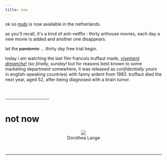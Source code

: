 ```yaml
---
title: now
---
```

ok so [mubi](https://mubi.com/showing) is now available in the netherlands.

as you'll recall, it's a kind of anti-netflix : thirty arthouse movies, each day a new movie is added and another one disappears.

let the ~~pandemic~~ ... thirty day free trial begin.

today i am watching the last film francois truffaut made, [*vivement dimanche!*](https://mubi.com/films/confidentially-yours/ratings/19480951) (so *finally, sunday!* but for reasons best known to some marketing department somewhere, it was released as *confidentially yours* in english-speaking countries) with fanny ardent from 1983. truffaut died the next year, aged 52, after being diagnosed with a brain tumor. 

<p>
  &nbsp;
</p>
----------------------

# not now

<center><img src="http://johannesk.com.s3.amazonaws.com/2020/img/Dorothea-Lange.png"></center>

<center>Dorothea Lange</center>  <p>
  &nbsp;
</p>

----------------------










